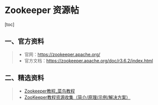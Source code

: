 # Zookeeper 资源帖



[toc]



## 一、官方资料

> - 官网：https://zookeeper.apache.org/
> - 官方文档：https://zookeeper.apache.org/doc/r3.6.2/index.html



## 二、精选资料

> - [Zookeeper教程_菜鸟教程](https://www.runoob.com/w3cnote/zookeeper-tutorial.html)
> - [ZooKeeper教程资源收集（简介/原理/示例/解决方案）](https://www.cnblogs.com/EasonJim/p/7481825.html)

